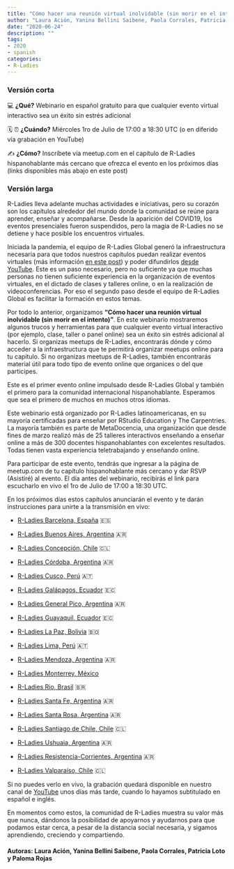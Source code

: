 ```yaml
---
title: "Cómo hacer una reunión virtual inolvidable (sin morir en el intento)"
author: "Laura Ación, Yanina Bellini Saibene, Paola Corrales, Patricia Loto y Paloma Rojas"
date: "2020-06-24"
description: ""
tags:
- 2020
- spanish
categories:
- R-Ladies
---
```




### Versión corta

💻 **¿Qué?** 
Webinario en español gratuito para que cualquier evento virtual interactivo sea un éxito sin estrés adicional

🗓️ ⏰ **¿Cuándo?** 
Miércoles 1ro de Julio de 17:00 a 18:30 UTC (o en diferido vía grabación en YouTube)

✍️ **¿Cómo?**
Inscríbete vía meetup.com en el capítulo de R-Ladies hispanohablante más cercano que ofrezca el evento en los próximos días (links disponibles más abajo en este post)

### Versión larga

 
R-Ladies lleva adelante muchas actividades e iniciativas, pero su corazón son los capítulos alrededor del mundo donde la comunidad se reúne para aprender, enseñar y acompañarse. Desde la aparición del COVID19, los eventos presenciales fueron suspendidos, pero la magia de R-Ladies no se detiene y hace posible los encuentros virtuales. 

Iniciada la pandemia, el equipo de R-Ladies Global generó la infraestructura necesaria para que todos nuestros capítulos puedan realizar eventos virtuales (más información [en este post](https://blog.rladies.org/post/online-meetups)) y poder difundirlos [desde YouTube](https://www.youtube.com/channel/UCDgj5-mFohWZ5irWSFMFcng).  Este es un paso necesario, pero no suficiente ya que muchas personas no tienen suficiente experiencia en la organización de eventos virtuales, en el dictado de clases y talleres online, o en la realización de videoconferencias. Por eso el segundo paso desde el equipo de R-Ladies Global es facilitar la formación en estos temas.  

Por todo lo anterior, organizamos **“Cómo hacer una reunión virtual inolvidable (sin morir en el intento)”**. En este webinario mostraremos algunos trucos y herramientas para que cualquier evento virtual interactivo (por ejemplo, clase, taller o panel online) sea un éxito sin estrés adicional al hacerlo. Si organizas meetups de R-Ladies, encontrarás dónde y cómo acceder a la infraestructura que te permitirá organizar meetups online para tu capítulo. Si no organizas meetups de R-Ladies, también encontrarás material útil para todo tipo de evento online que organices o del que participes.

Este es el primer evento online impulsado desde R-Ladies Global y también el primero para la comunidad internacional hispanohablante. Esperamos que sea el primero de muchos en muchos otros idiomas. 

Este webinario está organizado por R-Ladies latinoamericanas, en su mayoría certificadas para enseñar por RStudio Education y The Carpentries. La mayoría también es parte de MetaDocencia, una organización que desde fines de marzo realizó más de 25 talleres interactivos enseñando a enseñar online a más de 300 docentes hispanohablantes con excelentes resultados. Todas tienen vasta experiencia teletrabajando y enseñando online.

Para participar de este evento, tendrás que ingresar a la página de meetup.com de tu capítulo hispanohablante más cercano y dar RSVP (Asistiré) al evento. El día antes del webinario, recibirás el link para escucharlo en vivo el 1ro de Julio de 17:00 a 18:30 UTC. 

En los próximos días estos capítulos anunciarán el evento y te darán instrucciones para unirte a la transmisión en vivo: 

* [R-Ladies Barcelona, España](https://www.meetup.com/rladies-barcelona) 🇪🇸
 
* [R-Ladies Buenos Aires, Argentina](https://www.meetup.com/rladies-buenos-aires) 🇦🇷

* [R-Ladies Concepción, Chile](https://www.meetup.com/rladies-concepcion/) 🇨🇱

* [R-Ladies Córdoba, Argentina](https://www.meetup.com/rladies-cordoba) 🇦🇷

* [R-Ladies Cusco, Perú](https://www.meetup.com/es-ES/rladies-cusco/) 🇦🇹

* [R-Ladies Galápagos, Ecuador](https://www.meetup.com/rladies-galapagos-islands/) 🇪🇨

* [R-Ladies General Pico, Argentina](https://www.meetup.com/es-ES/rladies-general-pico/) 🇦🇷
 
* [R-Ladies Guayaquil, Ecuador](https://www.meetup.com/rladies-guayaquil/) 🇪🇨 

* [R-Ladies La Paz, Bolivia](https://www.meetup.com/rladies-la-paz/) 🇧🇴

* [R-Ladies Lima, Perú](https://www.meetup.com/es/rladies-lima/) 🇦🇹

* [R-Ladies Mendoza, Argentina](https://www.meetup.com/rladies-mendoza/) 🇦🇷

* [R-Ladies Monterrey, México](https://www.meetup.com/es-ES/rladies-monterrey/)

* [R-Ladies Rio, Brasil](https://www.meetup.com/rladies-rio/) 🇧🇷

* [R-Ladies Santa Fe, Argentina](https://www.meetup.com/es-ES/rladies-santa-fe/) 🇦🇷

* [R-Ladies Santa Rosa, Argentina](https://www.meetup.com/rladies-santa-rosa) 🇦🇷

* [R-Ladies Santiago de Chile, Chile](https://www.meetup.com/rladies-scl/) 🇨🇱

* [R-Ladies Ushuaia, Argentina](https://www.meetup.com/rladies-ushuaia) 🇦🇷

* [R-Ladies Resistencia-Corrientes, Argentina](https://www.meetup.com/rladies-resistencia-corrientes) 🇦🇷

* [R-Ladies Valparaíso, Chile](https://www.meetup.com/es/rladies-valparaiso) 🇨🇱
 
Si no puedes verlo en vivo, la grabación quedará disponible en nuestro canal de [YouTube](https://youtu.be/lZICjcX7O0U) unos días más tarde, cuando lo hayamos subtitulado en español e inglés. 
 
En momentos como estos, la comunidad de R-Ladies muestra su valor más que nunca, dándonos la posibilidad de apoyarnos y ayudarnos para que podamos estar cerca, a pesar de la distancia social necesaria, y sigamos aprendiendo, creciendo y compartiendo.  


#### Autoras: Laura Ación, Yanina Bellini Saibene, Paola Corrales, Patricia Loto y Paloma Rojas
